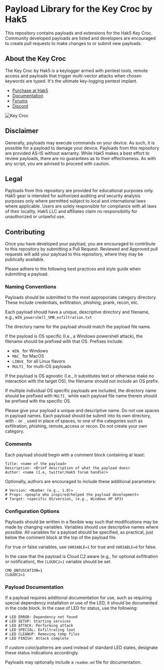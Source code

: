 
# Payload Library for the Key Croc by Hak5

This repository contains payloads and extensions for the Hak5 Key Croc. Community developed payloads are listed and developers are encouraged to create pull requests to make changes to or submit new payloads.

## About the Key Croc


The Key Croc by Hak5 is a keylogger armed with pentest tools, remote access and payloads that trigger multi-vector attacks when chosen keywords are typed. It's the ultimate key-logging pentest implant.

-   [Purchase at Hak5](https://hak5.org/products/key-croc "Purchase at Hak5")
-   [Documentation](https://docs.hak5.org/hc/en-us/categories/360003797793-Key-Croc "Documentation")
-   [Forums](https://forums.hak5.org/forum/106-key-croc/ "Forums")
-   [Discord](https://hak5.org/discord "Discord")

![Key Croc](https://cdn.shopify.com/s/files/1/0068/2142/products/keycroc1b_300x.png.jpg)

## Disclaimer
Generally, payloads may execute commands on your device. As such, it is possible for a payload to damage your device. Payloads from this repository are provided AS-IS without warranty. While Hak5 makes a best effort to review payloads, there are no guarantees as to their effectiveness. As with any script, you are advised to proceed with caution.

## Legal
Payloads from this repository are provided for educational purposes only.  Hak5 gear is intended for authorized auditing and security analysis purposes only where permitted subject to local and international laws where applicable. Users are solely responsible for compliance with all laws of their locality. Hak5 LLC and affiliates claim no responsibility for unauthorized or unlawful use.

## Contributing
Once you have developed your payload, you are encouraged to contribute to this repository by submitting a Pull Request. Reviewed and Approved pull requests will add your payload to this repository, where they may be publically available.

Please adhere to the following best practices and style guide when submitting a payload.

### Naming Conventions

Payloads should be submitted to the most approporiate category directory. These include credentials, exfiltration, phishing, prank, recon, etc.

Each payload should have a unique, descriptive directory and filename, e.g., `WIN_powershell_SMB_exfiltration.txt`

The directory name for the payload should match the payload file name.

If the payload is OS specific (I.e., a Windows powershell attack), the filename should be prefixed with that OS. Prefixes include:
* `WIN_` for Windows
* `MAC_` for MacOS
* `LINUX_` for all Linux flavors
* `MULTI_` for multi-OS payloads

If the payload is OS agnostic (I.e., it substitutes text or otherwise make no interaction with the target OS), the filename should not include an OS prefix.

If multiple individual OS specific payloads are included, the directory name should be prefixed with `MULTI_` while each payload file name therein should be prefixed with the specific OS.

Please give your payload a unique and descriptive name. Do not use spaces in payload names. Each payload should be submit into its own directory, with `-` or `_` used in place of spaces, to one of the categories such as exfiltration, phishing, remote_access or recon. Do not create your own category.

### Comments

Each payload should begin with a comment block containing at least:

```
Title: <name of the payload>
Description: <Brief description of what the payload does>
Author: <name (I.e, twitter/Hak5 forum handle)>
```

Optionally, authors are encouraged to include these additional parameters:
```
# Version: <Number (e.g., 1.0)>
# Props: <people who inspired/helped the payload development>
# Target: <specific OS/version, (e.g., Windows XP SP3)
```
  
### Configuration Options

Payloads should be written in a flexible way such that modifications may be made by changing variables. Variables should use descriptive names where possible. All variables for a payload should be specified, as practical, just below the comment block at the top of the payload file. 

For true or false variables, use `VARIABLE=1` for true and `VARIABLE=0` for false.

In the case that the payload is Cloud C2 aware (e.g., for optional exfiltration or notification), the `CLOUDC2=1` variable should be set.

```
CMD_OBFUSCATION=1
CLOUDC2=1
```

### Payload Documentation

If a payload requires additional documentation for use, such as requiring special dependency installation or use of the LED, it should be documented in the code block. In the case of LED for status, use the following:

```
# LED ERROR: Dependency not found
# LED SETUP: Starting services
# LED ATTACK: Performing attack
# LED SPECIAL: Exfiltrating loot
# LED CLEANUP: Removing temp files
# LED FINISH: Attack complete
```

If custom color/patterns are used instead of standard LED states, designate these status indications accordingly. 

Payloads may optionally include a `readme.md` file for documentation.
